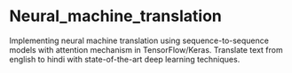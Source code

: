 # Neural_machine_translation
Implementing neural machine translation using sequence-to-sequence models with attention mechanism in TensorFlow/Keras. Translate text from english to hindi with state-of-the-art deep learning techniques.
